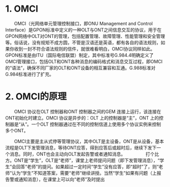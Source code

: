 # 1. OMCI
　　OMCI（光网络单元管理控制接口，即ONU Management and Control Interface）是GPON标准中定义的一种OLT与ONT之间信息交互的协议，用于在GPON网络中OLT对ONT的管理，包括配置管理、故障管理、性能管理和安全管理等。俗话说，没有规矩不成方圆，不管是汉语还是英语，都有各自的语法规则，如果你收到一封不符合语法规则的信件，就很难看明白，OMCI协议同样如此。GPON标准是由ITU（国际电信联盟）制定，其中标准号G.984.4明确定义了OMCI管理接口，包括OLT和ONT各种消息的编码格式和消息交互过程，即OMCI的“语法”，确保不同厂家的OLT和ONT设备的相互兼容和互通。G.988标准对G.984标准进行了扩充。

# 2. OMCI的原理
　　OMCI 协议在OLT 控制器和ONT 控制器之间的GEM 连接上运行，该连接在ONT初始化时建立。OMCI 协议是异步的：OLT 上的控制器是“主”，ONT 上的控制器是“从”。一个OLT 控制器通过在不同的控制信道上使用多个协议实例来控制多个ONT。

　　OMCI主要是主从式停等管理协议，其中OLT是主设备，ONT是从设备，基本流程是OLT下发管理消息，等待ONT应答，得到应答后或超时后，继续下发下一个消息。同时，ONT也会主动向OLT发起告警或者通知消息。
　　
　　打个比方。ONT是“学生”，OLT是“老师”，课堂上老师提问问题（即下发管理消息），“学生”会回答“老师”的提问。如果超过一定时间“学生”没有应答，即“超时”了，则“老师”认为“学生”不知道答案，需要“老师”继续讲授。当然“学生”如果有问题（上报告警或通知消息），在课堂上可以向“老师”及时提出